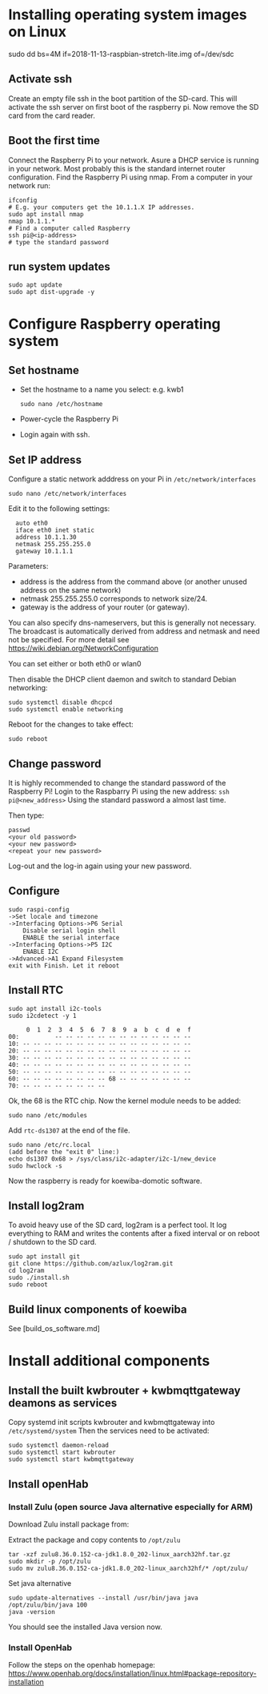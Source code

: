 # Installing operating system images on Linux

sudo dd bs=4M if=2018-11-13-raspbian-stretch-lite.img of=/dev/sdc

## Activate ssh

Create an empty file ssh in the boot partition of the SD-card. This will activate the ssh server on first boot of the raspberry pi. Now remove the SD card from the card reader.

## Boot the first time
Connect the Raspberry Pi to your network. Asure a DHCP service is running in your network. Most probably this is the standard internet router configuration.
Find the Raspberry Pi using nmap. From a computer in your network run:

```shell
ifconfig
# E.g. your computers get the 10.1.1.X IP addresses.
sudo apt install nmap
nmap 10.1.1.*
# Find a computer called Raspberry
ssh pi@<ip-address>
# type the standard password
```

## run system updates

```
sudo apt update
sudo apt dist-upgrade -y
```

# Configure Raspberry operating system

## Set hostname

* Set the hostname to a name you select: e.g. kwb1

  ```
  sudo nano /etc/hostname
  ```

* Power-cycle the Raspberry Pi
* Login again with ssh.

## Set IP address

Configure a static network adddress on your Pi in `/etc/network/interfaces`

`sudo nano /etc/network/interfaces`

Edit it to the following settings:

```
  auto eth0
  iface eth0 inet static
  address 10.1.1.30
  netmask 255.255.255.0
  gateway 10.1.1.1
```
Parameters:

* address is the address from the command above (or another unused address on the same network)
* netmask 255.255.255.0 corresponds to network size/24.
* gateway is the address of your router (or gateway).

You can also specify dns-nameservers, but this is generally not necessary.
The broadcast is automatically derived from address and netmask and need not be specified.
For more detail see https://wiki.debian.org/NetworkConfiguration

You can set either or both eth0 or wlan0

Then disable the DHCP client daemon and switch to standard Debian networking:

```
sudo systemctl disable dhcpcd
sudo systemctl enable networking
```

Reboot for the changes to take effect:

```
sudo reboot
```

## Change password
It is highly recommended to change the standard password of the Raspberry Pi!
Login to the Raspbarry Pi using the new address:
`ssh pi@<new_address>`
Using the standard password a almost last time.

Then type:
```
passwd
<your old password>
<your new password>
<repeat your new password>
```

Log-out and the log-in again using your new password.

## Configure

```
sudo raspi-config
->Set locale and timezone
->Interfacing Options->P6 Serial
    Disable serial login shell
    ENABLE the serial interface
->Interfacing Options->P5 I2C
    ENABLE I2C
->Advanced->A1 Expand Filesystem
exit with Finish. Let it reboot
```

## Install RTC

```
sudo apt install i2c-tools
sudo i2cdetect -y 1

     0  1  2  3  4  5  6  7  8  9  a  b  c  d  e  f
00:          -- -- -- -- -- -- -- -- -- -- -- -- -- 
10: -- -- -- -- -- -- -- -- -- -- -- -- -- -- -- -- 
20: -- -- -- -- -- -- -- -- -- -- -- -- -- -- -- -- 
30: -- -- -- -- -- -- -- -- -- -- -- -- -- -- -- -- 
40: -- -- -- -- -- -- -- -- -- -- -- -- -- -- -- -- 
50: -- -- -- -- -- -- -- -- -- -- -- -- -- -- -- -- 
60: -- -- -- -- -- -- -- -- 68 -- -- -- -- -- -- -- 
70: -- -- -- -- -- -- -- --      
```

Ok, the 68 is the RTC chip.
Now the kernel module needs to be added:

`sudo nano /etc/modules`

Add `rtc-ds1307` at the end of the file.

```
sudo nano /etc/rc.local
(add before the "exit 0" line:)
echo ds1307 0x68 > /sys/class/i2c-adapter/i2c-1/new_device
sudo hwclock -s
```

Now the raspberry is ready for koewiba-domotic software.

## Install log2ram

To avoid heavy use of the SD card, log2ram is a perfect tool.
It log everything to RAM and writes the contents after a fixed interval or on reboot / shutdown to the SD card.

```
sudo apt install git
git clone https://github.com/azlux/log2ram.git
cd log2ram
sudo ./install.sh
sudo reboot
```

## Build linux components of koewiba

See [build_os_software.md]

# Install additional components

## 
## Install the built kwbrouter + kwbmqttgateway deamons as services


Copy systemd init scripts kwbrouter and kwbmqttgateway into `/etc/systemd/system`
Then the services need to be activated:

```
sudo systemctl daemon-reload
sudo systemctl start kwbrouter
sudo systemctl start kwbmqttgateway
```

## Install openHab

### Install Zulu (open source Java alternative especially for ARM)

Download Zulu install package from:


Extract the package and copy contents to `/opt/zulu`

```
tar -xzf zulu8.36.0.152-ca-jdk1.8.0_202-linux_aarch32hf.tar.gz
sudo mkdir -p /opt/zulu
sudo mv zulu8.36.0.152-ca-jdk1.8.0_202-linux_aarch32hf/* /opt/zulu/
```

Set java alternative

```
sudo update-alternatives --install /usr/bin/java java /opt/zulu/bin/java 100
java -version
```

You should see the installed Java version now.
 
### Install OpenHab
Follow the steps on the openhab homepage:
https://www.openhab.org/docs/installation/linux.html#package-repository-installation

